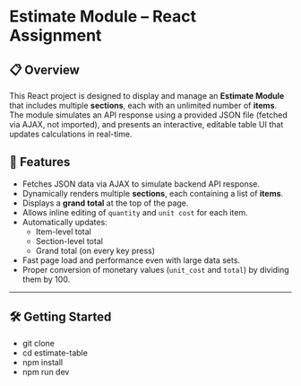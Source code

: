 # Estimate Module – React Assignment

## 📋 Overview

This React project is designed to display and manage an **Estimate Module** that includes multiple **sections**, each with an unlimited number of **items**. The module simulates an API response using a provided JSON file (fetched via AJAX, not imported), and presents an interactive, editable table UI that updates calculations in real-time.

## 🚀 Features

- Fetches JSON data via AJAX to simulate backend API response.
- Dynamically renders multiple **sections**, each containing a list of **items**.
- Displays a **grand total** at the top of the page.
- Allows inline editing of `quantity` and `unit cost` for each item.
- Automatically updates:
  - Item-level total
  - Section-level total
  - Grand total (on every key press)
- Fast page load and performance even with large data sets.
- Proper conversion of monetary values (`unit_cost` and `total`) by dividing them by 100.

---

## 🛠️ Getting Started

- git clone <repository-url>
- cd estimate-table
- npm install
- npm run dev